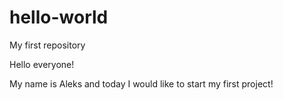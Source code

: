 # hello-world
My first repository

Hello everyone!

My name is Aleks and today I would like to start my first project!
